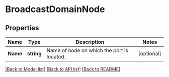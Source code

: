 # BroadcastDomainNode

## Properties

Name | Type | Description | Notes
------------ | ------------- | ------------- | -------------
**Name** | **string** | Name of node on which the port is located. | [optional] 

[[Back to Model list]](../README.md#documentation-for-models) [[Back to API list]](../README.md#documentation-for-api-endpoints) [[Back to README]](../README.md)


